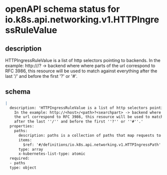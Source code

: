 # openAPI schema status for io.k8s.api.networking.v1.HTTPIngressRuleValue

## description

HTTPIngressRuleValue is a list of http selectors pointing to backends. In the example: http://<host>/<path>?<searchpart> -> backend where where parts of the url correspond to RFC 3986, this resource will be used to match against everything after the last '/' and before the first '?' or '#'.

## schema

```yaml
|
  description: 'HTTPIngressRuleValue is a list of http selectors pointing to backends.
    In the example: http://<host>/<path>?<searchpart> -> backend where where parts of
    the url correspond to RFC 3986, this resource will be used to match against everything
    after the last ''/'' and before the first ''?'' or ''#''.'
  properties:
    paths:
      description: paths is a collection of paths that map requests to backends.
      items:
        $ref: '#/definitions/io.k8s.api.networking.v1.HTTPIngressPath'
      type: array
      x-kubernetes-list-type: atomic
  required:
  - paths
  type: object

```
